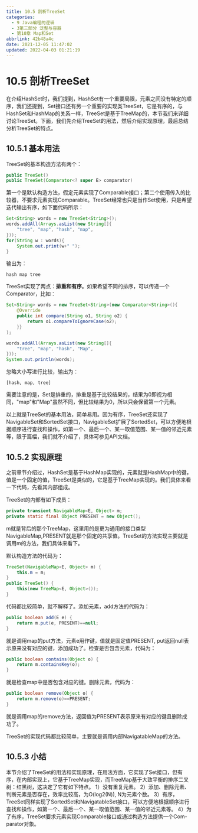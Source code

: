 ```yaml
---
title: 10.5 剖析TreeSet
categories: 
  - 9 Java编程的逻辑
  - 3第三部分 泛型与容器
  - 第10章 Map和Set
abbrlink: 42b48a4c
date: 2021-12-05 11:47:02
updated: 2022-04-03 01:21:19
---
```

# 10.5 剖析TreeSet
在介绍HashSet时，我们提到，HashSet有一个重要局限，元素之间没有特定的顺序，我们还提到，Set接口还有另一个重要的实现类TreeSet，它是有序的，与HashSet和HashMap的关系一样，TreeSet是基于TreeMap的，本节我们来详细讨论TreeSet。下面，我们先介绍TreeSet的用法，然后介绍实现原理，最后总结分析TreeSet的特点。

## 10.5.1 基本用法
TreeSet的基本构造方法有两个：

```java
public TreeSet()
public TreeSet(Comparator<? super E> comparator)
```

第一个是默认构造方法，假定元素实现了Comparable接口；第二个使用传入的比较器，不要求元素实现Comparable。TreeSet经常也只是当作Set使用，只是希望迭代输出有序，如下面代码所示：

```java
Set<String> words = new TreeSet<String>();
words.addAll(Arrays.asList(new String[]{
    "tree", "map", "hash", "map",
}));
for(String w : words){
    System.out.print(w+" ");
}
```

输出为：

```
hash map tree
```

TreeSet实现了两点：**排重和有序**。如果希望不同的排序，可以传递一个Comparator，比如：

```java
Set<String> words = new TreeSet<String>(new Comparator<String>(){
    @Override
    public int compare(String o1, String o2) {
        return o1.compareToIgnoreCase(o2);
    }}
);

words.addAll(Arrays.asList(new String[]{
    "tree", "map", "hash", "Map",
}));
System.out.println(words);
```

忽略大小写进行比较，输出为：

```
[hash, map, tree]
```

需要注意的是，Set是排重的，排重是基于比较结果的，结果为0即视为相同，"map"和"Map"虽然不同，但比较结果为0，所以只会保留第一个元素。

以上就是TreeSet的基本用法，简单易用。因为有序，TreeSet还实现了NavigableSet和SortedSet接口，NavigableSet扩展了SortedSet，可以方便地根据顺序进行查找和操作，如第一个、最后一个、某一取值范围、某一值的邻近元素等，限于篇幅，我们就不介绍了，具体可参见API文档。

## 10.5.2 实现原理
之前章节介绍过，HashSet是基于HashMap实现的，元素就是HashMap中的键，值是一个固定的值，TreeSet是类似的，它是基于TreeMap实现的。我们具体来看一下代码，先看其内部组成。

TreeSet的内部有如下成员：

```java
private transient NavigableMap<E, Object> m;
private static final Object PRESENT = new Object();
```

m就是背后的那个TreeMap，这里用的是更为通用的接口类型NavigableMap,PRESENT就是那个固定的共享值。TreeSet的方法实现主要就是调用m的方法，我们具体来看下。

默认构造方法的代码为：

```java
TreeSet(NavigableMap<E, Object> m) {
    this.m = m;
}
public TreeSet() {
    this(new TreeMap<E, Object>());
}
```

代码都比较简单，就不解释了。添加元素，add方法的代码为：

```java
public boolean add(E e) {
    return m.put(e, PRESENT)==null;
}
```

就是调用map的put方法，元素e用作键，值就是固定值PRESENT, put返回null表示原来没有对应的键，添加成功了。检查是否包含元素，代码为：

```java
public boolean contains(Object o) {
    return m.containsKey(o);
}
```

就是检查map中是否包含对应的键。删除元素，代码为：

```java
public boolean remove(Object o) {
    return m.remove(o)==PRESENT;
}
```

就是调用map的remove方法，返回值为PRESENT表示原来有对应的键且删除成功了。

TreeSet的实现代码都比较简单，主要就是调用内部NavigatableMap的方法。

## 10.5.3 小结
本节介绍了TreeSet的用法和实现原理，在用法方面，它实现了Set接口，但有序，在内部实现上，它基于TreeMap实现，而TreeMap基于大致平衡的排序二叉树：红黑树，这决定了它有如下特点。
1）没有重复元素。
2）添加、删除元素、判断元素是否存在，效率比较高，为O(log2(N)), N为元素个数。
3）有序，TreeSet同样实现了SortedSet和NavigatableSet接口，可以方便地根据顺序进行查找和操作，如第一个、最后一个、某一取值范围、某一值的邻近元素等。
4）为了有序，TreeSet要求元素实现Comparable接口或通过构造方法提供一个Com-parator对象。

